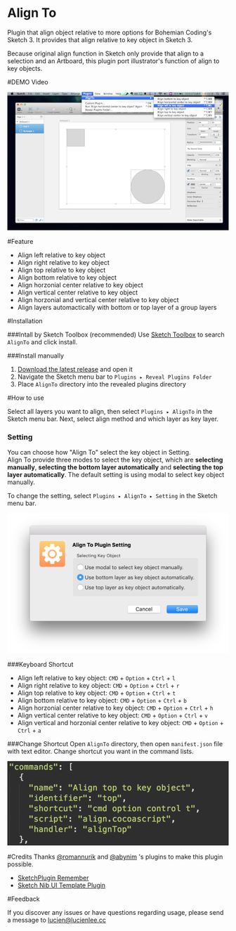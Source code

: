 Align To
=================

Plugin that align object relative to more options for Bohemian Coding's Sketch 3.
It provides that align relative to key object in Sketch 3.


Because original align function in Sketch only provide that align to a selection and an Artboard, this plugin port illustrator's function of align to key objects.


#DEMO Video


[![demo](./img/demo.png)](https://vimeo.com/109242015)

#Feature

- Align left relative to key object
- Align right relative to key object
- Align top relative to key object
- Align bottom relative to key object
- Align horzonial center relative to key object
- Align vertical center relative to key object
- Align horzonial and vertical center relative to key object
- Align layers automactically with bottom or top layer of a group layers

#Installation

###Intall by Sketch Toolbox (recommended)
Use [Sketch Toolbox](http://sketchtoolbox.com/) to search `AlignTo` and click install.

###Install manually 

1. [Download the latest release](https://github.com/lucienlee/AlignTo/releases/latest) and open it
2. Navigate the Sketch menu bar to `Plugins ▸ Reveal Plugins Folder`
3. Place `AlignTo` directory into the revealed plugins directory

#How to use

Select all layers you want to align, then select `Plugins ▸ AlignTo` in the Sketch menu bar. Next, select align method and which layer as key layer.

### Setting
You can choose how "Align To" select the key object in Setting.  
Align To provide three modes to select the key object, which are **selecting manually**, **selecting the bottom layer automatically** and **selecting the top layer automatically**. The default setting is using modal to select key object manually. 

To change the setting, select `Plugins ▸ AlignTo ▸ Setting` in the Sketch menu bar. 

![setting](./img/setting.png)


###Keyboard Shortcut

- Align left relative to key object: `CMD` + `Option` + `Ctrl` + `l`
- Align right relative to key object: `CMD` + `Option` + `Ctrl` + `r`
- Align top relative to key object: `CMD` + `Option` + `Ctrl` + `t`
- Align bottom relative to key object: `CMD` + `Option` + `Ctrl` + `b`
- Align horzonial center relative to key object: `CMD` + `Option` + `Ctrl` + `h`
- Align vertical center relative to key object: `CMD` + `Option` + `Ctrl` + `v`
- Align vertical and horzonial center relative to key object: `CMD` + `Option` + `Ctrl` + `a`

###Change Shortcut
Open `AlignTo` directory, then open `manifest.json` file with text editor. Change shortcut you want in the command lists.

![change shortcut](./img/shortcut.png)

#Credits
Thanks [@romannurik](https://github.com/romannurik) and [@abynim](https://github.com/abynim) 's plugins to make this plugin possible.

- [SketchPlugin Remember](https://github.com/abynim/SketchPlugin-Remember)
- [Sketch Nib UI Template Plugin](https://github.com/romannurik/Sketch-NibUITemplatePlugin)

#Feedback

If you discover any issues or have questions regarding usage, please send a message to [lucien@lucienlee.cc](mailto:lucien@lucienlee.cc)
